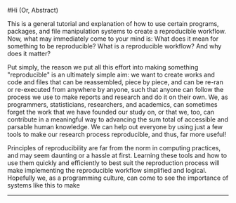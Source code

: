 #Hi (Or, Abstract)

This is a general tutorial and explanation of how to use certain programs, packages, and file manipulation systems to create a reproducible workflow. Now, what may immediately come to your mind is: What does it mean for something to be reproducible? What is a reproducible workflow? And why does it matter?  

Put simply, the reason we put all this effort into making something "reproducible" is an ultimately simple aim: we want to create works and code and files that can be reassembled, piece by piece, and can be re-ran or re-executed from anywhere by anyone, such that anyone can follow the process we use to make reports and research and do it on their own. We, as programmers, statisticians, researchers, and academics, can sometimes forget the work that we have founded our study on, or that we, too, can contribute in a meaningful way to advancing the sum total of accessible and parsable human knowledge. We can help out everyone by using just a few tools to make our research process reproducible, and thus, far more useful!

Principles of reproducibility are far from the norm in computing practices, and may seem daunting or a hassle at first. Learning these tools and how to use them quickly and efficiently to best suit the reproduction process will make implementing the reproducible workflow simplified and logical. Hopefully we, as a programming culture, can come to see the importance of systems like this to make 

----


